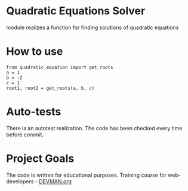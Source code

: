 # Quadratic Equations Solver

module realizes a function for finding solutions of quadratic equations

# How to use

```
from quadratic_equation import get_roots
a = 1
b = -2
c = 1
root1, root2 = get_roots(a, b, c)
```

# Auto-tests

There is an autotest realization. The code has been checked every time before commit.


# Project Goals

The code is written for educational purposes. Training course for web-developers - [DEVMAN.org](https://devman.org)
